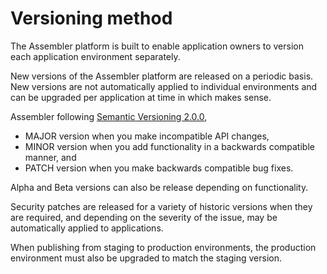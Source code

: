 # Versioning method

The Assembler platform is built to enable application owners to version each application environment separately. 

New versions of the Assembler platform are released on a periodic basis. New versions are not automatically applied to individual environments and can be upgraded per application at time in which makes sense.

Assembler following [Semantic Versioning 2.0.0](https://semver.org/),

* MAJOR version when you make incompatible API changes,
* MINOR version when you add functionality in a backwards compatible manner, and
* PATCH version when you make backwards compatible bug fixes.

Alpha and Beta versions can also be release depending on functionality. 

Security patches are released for a variety of historic versions when they are required, and depending on the severity of the issue, may be automatically applied to applications.

When publishing from staging to production environments, the production environment must also be upgraded to match the staging version.